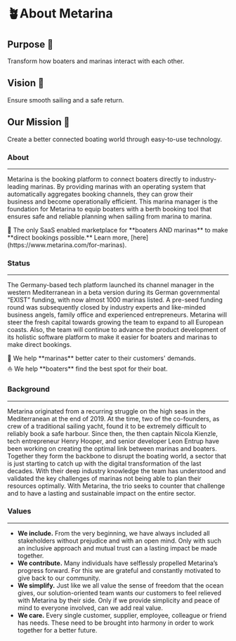 

# 🪴About Metarina

## Purpose  🌊

Transform how boaters and marinas interact with each other.

## Vision 🔭

Ensure smooth sailing and a safe return.

## Our Mission 🎯

Create a better connected boating world through easy-to-use technology.

### **About**

---

Metarina is the booking platform to connect boaters directly to industry-leading marinas. By providing marinas with an operating system that automatically aggregates booking channels, they can grow their business and become operationally efficient. This marina manager is the foundation for Metarina to equip boaters with a berth booking tool that ensures safe and reliable planning when sailing from marina to marina. 

<aside>
🏅 The only SaaS enabled marketplace for **boaters AND marinas** to make **direct bookings possible.** Learn more, [here](https://www.metarina.com/for-marinas).

</aside>

### **Status**

---

The Germany-based tech platform launched its channel manager in the western Mediterranean in a beta version during its German governmental “EXIST” funding, with now almost 1000 marinas listed. A pre-seed funding round was subsequently closed by industry experts and like-minded business angels, family office and experienced entrepreneurs. Metarina will steer the fresh capital towards growing the team to expand to all European coasts. Also, the team will continue to advance the product development of its holistic software platform to make it easier for boaters and marinas to make direct bookings.

<aside>
🌊 We help **marinas** better cater to their customers' demands.

</aside>

<aside>
⛵ We help **boaters** find the best spot for their boat.

</aside>

### **Background**

---

Metarina originated from a recurring struggle on the high seas in the Mediterranean at the end of 2019. At the time, two of the co-founders, as crew of a traditional sailing yacht, found it to be extremely difficult to reliably book a safe harbour. Since then, the then captain Nicola Kienzle, tech entrepreneur Henry Hooper, and senior developer Leon Entrup have been working on creating the optimal link between marinas and boaters. Together they form the backbone to disrupt the boating world, a sector that is just starting to catch up with the digital transformation of the last decades. With their deep industry knowledge the team has understood and validated the key challenges of marinas not being able to plan their resources optimally. With Metarina, the trio seeks to counter that challenge and to have a lasting and sustainable impact on the entire sector.

### **Values**

---

- **We include.** From the very beginning, we have always included all stakeholders without prejudice and with an open mind. Only with such an inclusive approach and mutual trust can a lasting impact be made together.
- **We contribute.** Many individuals have selflessly propelled Metarina’s progress forward. For this we are grateful and constantly motivated to give back to our community.
- **We simplify.** Just like we all value the sense of freedom that the ocean gives, our solution-oriented team wants our customers to feel relieved with Metarina by their side. Only if we provide simplicity and peace of mind to everyone involved, can we add real value.
- **We care.** Every single customer, supplier, employee, colleague or friend has needs. These need to be brought into harmony in order to work together for a better future.
